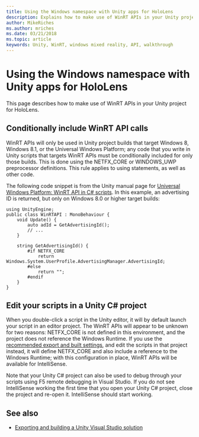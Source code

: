 ```yaml
---
title: Using the Windows namespace with Unity apps for HoloLens
description: Explains how to make use of WinRT APIs in your Unity project for HoloLens.
author: MikeRiches
ms.author: mriches
ms.date: 03/21/2018
ms.topic: article
keywords: Unity, WinRT, windows mixed reality, API, walkthrough 
---
```




# Using the Windows namespace with Unity apps for HoloLens

This page describes how to make use of WinRT APIs in your Unity project for HoloLens.

## Conditionally include WinRT API calls

WinRT APIs will only be used in Unity project builds that target Windows 8, Windows 8.1, or the Universal Windows Platform; any code that you write in Unity scripts that targets WinRT APIs must be conditionally included for only those builds. This is done using the NETFX_CORE or WINDOWS_UWP preprocessor definitions. This rule applies to using statements, as well as other code.

The following code snippet is from the Unity manual page for [Universal Windows Platform: WinRT API in C# scripts](http://docs.unity3d.com/Manual/windowsstore-scripts.html). In this example, an advertising ID is returned, but only on Windows 8.0 or higher target builds:

```
using UnityEngine;
public class WinRTAPI : MonoBehaviour {
    void Update() {
        auto adId = GetAdvertisingId();
        // ...
    }

    string GetAdvertisingId() {
        #if NETFX_CORE
            return Windows.System.UserProfile.AdvertisingManager.AdvertisingId;
        #else
            return "";
        #endif
    }
}
```

## Edit your scripts in a Unity C# project

When you double-click a script in the Unity editor, it will by default launch your script in an editor project. The WinRT APIs will appear to be unknown for two reasons: NETFX_CORE is not defined in this environment, and the project does not reference the Windows Runtime. If you use the [recommended export and built settings](exporting-and-building-a-unity-visual-studio-solution.md), and edit the scripts in that project instead, it will define NETFX_CORE and also include a reference to the Windows Runtime; with this configuration in place, WinRT APIs will be available for IntelliSense.

Note that your Unity C# project can also be used to debug through your scripts using F5 remote debugging in Visual Studio. If you do not see IntelliSense working the first time that you open your Unity C# project, close the project and re-open it. IntelliSense should start working.

## See also
* [Exporting and building a Unity Visual Studio solution](exporting-and-building-a-unity-visual-studio-solution.md)
